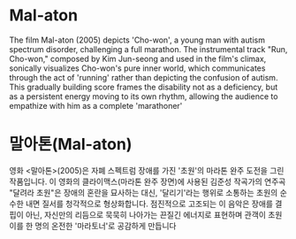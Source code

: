# Mal-aton
The film Mal-aton (2005) depicts 'Cho-won', a young man with autism spectrum disorder, challenging a full marathon. The instrumental track "Run, Cho-won," composed by Kim Jun-seong and used in the film's climax, sonically visualizes Cho-won's pure inner world, which communicates through the act of 'running' rather than depicting the confusion of autism. This gradually building score frames the disability not as a deficiency, but as a persistent energy moving to its own rhythm, allowing the audience to empathize with him as a complete 'marathoner'

# 말아톤(Mal-aton)
영화 <말아톤>(2005)은 자폐 스펙트럼 장애를 가진 '초원'의 마라톤 완주 도전을 그린 작품입니다. 이 영화의 클라이맥스(마라톤 완주 장면)에 사용된 김준성 작곡가의 연주곡 "달려라 초원"은 장애의 혼란을 묘사하는 대신, '달리기'라는 행위로 소통하는 초원의 순수한 내면 질서를 청각적으로 형상화합니다. 점진적으로 고조되는 이 음악은 장애를 결핍이 아닌, 자신만의 리듬으로 묵묵히 나아가는 끈질긴 에너지로 표현하며 관객이 초원이를 한 명의 온전한 '마라토너'로 공감하게 만듭니다
